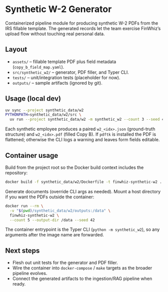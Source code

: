 # Synthetic W-2 Generator

Containerized pipeline module for producing synthetic W-2 PDFs from the IRS fillable template. The generated records let the team exercise FinWhiz’s upload flow without touching real personal data.

## Layout
- `assets/` – fillable template PDF plus field metadata (`copy_b_field_map.yaml`).
- `src/synthetic_w2/` – generator, PDF filler, and Typer CLI.
- `tests/` – unit/integration tests (placeholder for now).
- `outputs/` – sample artifacts (ignored by git).

## Usage (local dev)
```bash
uv sync --project synthetic_data/w2
PYTHONPATH=synthetic_data/w2/src \
  uv run --project synthetic_data/w2 -m synthetic_w2 --count 3 --seed 42 --output-dir synthetic_data/w2/outputs
```

Each synthetic employee produces a paired `w2_<idx>.json` (ground-truth structure) and `w2_<idx>.pdf` (filled Copy B). If `pdftk` is installed the PDF is flattened; otherwise the CLI logs a warning and leaves form fields editable.

## Container usage
Build from the project root so the Docker build context includes the repository:
```bash
docker build -f synthetic_data/w2/Dockerfile -t finwhiz-synthetic-w2 .
```
Generate documents (override CLI args as needed). Mount a host directory if you want the PDFs outside the container:
```bash
docker run --rm \
  -v "$(pwd)/synthetic_data/w2/outputs:/data" \
  finwhiz-synthetic-w2 \
  --count 5 --output-dir /data --seed 42
```

The container entrypoint is the Typer CLI (`python -m synthetic_w2`), so any arguments after the image name are forwarded.

## Next steps
- Flesh out unit tests for the generator and PDF filler.
- Wire the container into `docker-compose` / `make` targets as the broader pipeline evolves.
- Connect the generated artifacts to the ingestion/RAG pipeline when ready.

